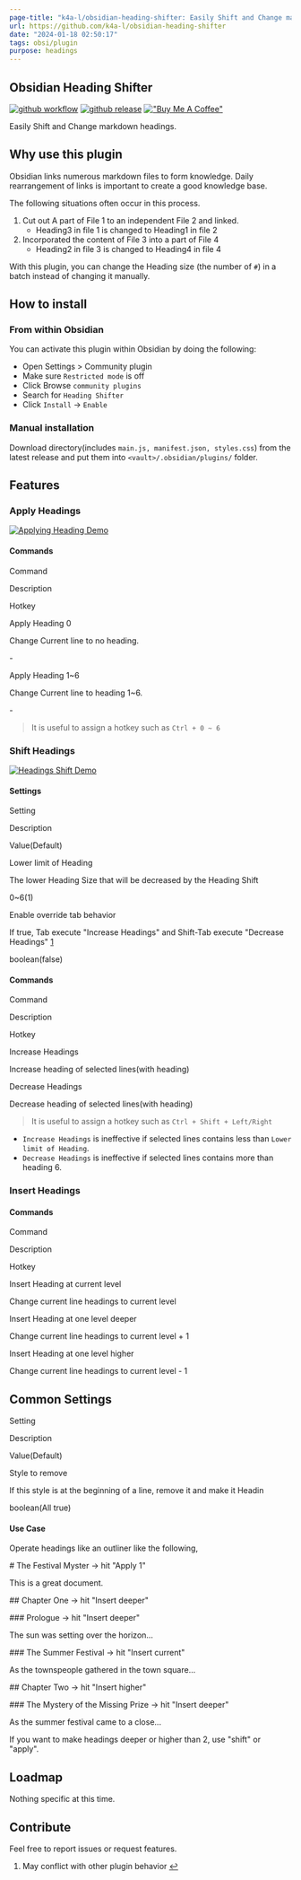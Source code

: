 ```yaml
---
page-title: "k4a-l/obsidian-heading-shifter: Easily Shift and Change markdown headings."
url: https://github.com/k4a-l/obsidian-heading-shifter
date: "2024-01-18 02:50:17"
tags: obsi/plugin
purpose: headings
---
```


## Obsidian Heading Shifter

[![github workflow](https://camo.githubusercontent.com/97a715b8e9c93db431f5d058b9e2219f2f40a92d07032c99aea6e82da42895de/68747470733a2f2f696d672e736869656c64732e696f2f6769746875622f776f726b666c6f772f7374617475732f6b34612d6465762f6f6273696469616e2d68656164696e672d736869667465722f6a6573743f7374796c653d666f722d7468652d6261646765)](https://camo.githubusercontent.com/97a715b8e9c93db431f5d058b9e2219f2f40a92d07032c99aea6e82da42895de/68747470733a2f2f696d672e736869656c64732e696f2f6769746875622f776f726b666c6f772f7374617475732f6b34612d6465762f6f6273696469616e2d68656164696e672d736869667465722f6a6573743f7374796c653d666f722d7468652d6261646765) [![github release](https://camo.githubusercontent.com/373165aea52b9f2b2bef3848f7f297e92c4b2bc62257ed71ef6a83496cc056d3/68747470733a2f2f696d672e736869656c64732e696f2f6769746875622f762f72656c656173652f6b34612d6465762f6f6273696469616e2d68656164696e672d736869667465723f7374796c653d666f722d7468652d6261646765)](https://camo.githubusercontent.com/373165aea52b9f2b2bef3848f7f297e92c4b2bc62257ed71ef6a83496cc056d3/68747470733a2f2f696d672e736869656c64732e696f2f6769746875622f762f72656c656173652f6b34612d6465762f6f6273696469616e2d68656164696e672d736869667465723f7374796c653d666f722d7468652d6261646765) [!["Buy Me A Coffee"](https://camo.githubusercontent.com/12f516d86d600c89a6abd2326256045c27325ad7c8532c0d36772965a4923be0/68747470733a2f2f7777772e6275796d6561636f666665652e636f6d2f6173736574732f696d672f637573746f6d5f696d616765732f6f72616e67655f696d672e706e67)](https://www.buymeacoffee.com/kasahala)

Easily Shift and Change markdown headings.

## Why use this plugin

Obsidian links numerous markdown files to form knowledge. Daily rearrangement of links is important to create a good knowledge base.

The following situations often occur in this process.

1.  Cut out A part of File 1 to an independent File 2 and linked.
    -   Heading3 in file 1 is changed to Heading1 in file 2
2.  Incorporated the content of File 3 into a part of File 4
    -   Heading2 in file 3 is changed to Heading4 in file 4

With this plugin, you can change the Heading size (the number of `#`) in a batch instead of changing it manually.

## How to install

### From within Obsidian

You can activate this plugin within Obsidian by doing the following:

-   Open Settings > Community plugin
-   Make sure `Restricted mode` is off
-   Click Browse `community plugins`
-   Search for `Heading Shifter`
-   Click `Install` -> `Enable`

### Manual installation

Download directory(includes `main.js, manifest.json, styles.css`) from the latest release and put them into `<vault>/.obsidian/plugins/` folder.

## Features

### Apply Headings

[![Applying Heading Demo](https://raw.githubusercontent.com/k4a-dev/obsidian-heading-shifter/main/doc/attachment/applyingHeading.gif)](https://raw.githubusercontent.com/k4a-dev/obsidian-heading-shifter/main/doc/attachment/applyingHeading.gif)

#### Commands

Command

Description

Hotkey

Apply Heading 0

Change Current line to no heading.

\-

Apply Heading 1~6

Change Current line to heading 1~6.

\-

> It is useful to assign a hotkey such as `Ctrl + 0 ~ 6`

### Shift Headings

[![Headings Shift Demo](https://raw.githubusercontent.com/k4a-dev/obsidian-heading-shifter/main/doc/attachment/shiftHeadings.gif)](https://raw.githubusercontent.com/k4a-dev/obsidian-heading-shifter/main/doc/attachment/shiftHeadings.gif)

#### Settings

Setting

Description

Value(Default)

Lower limit of Heading

The lower Heading Size that will be decreased by the Heading Shift

0~6(1)

Enable override tab behavior

If true, Tab execute "Increase Headings" and Shift-Tab execute "Decrease Headings" [1](https://github.com/k4a-l/obsidian-heading-shifter#user-content-fn-2-51919e9016bade2d8937f375daff0a22)

boolean(false)

#### Commands

Command

Description

Hotkey

Increase Headings

Increase heading of selected lines(with heading)

Decrease Headings

Decrease heading of selected lines(with heading)

> It is useful to assign a hotkey such as `Ctrl + Shift + Left/Right`

-   `Increase Headings` is ineffective if selected lines contains less than `Lower limit of Heading`.
-   `Decrease Headings` is ineffective if selected lines contains more than heading 6.

### Insert Headings

#### Commands

Command

Description

Hotkey

Insert Heading at current level

Change current line headings to current level

Insert Heading at one level deeper

Change current line headings to current level + 1

Insert Heading at one level higher

Change current line headings to current level - 1

## Common Settings

Setting

Description

Value(Default)

Style to remove

If this style is at the beginning of a line, remove it and make it Headin

boolean(All true)

#### Use Case

Operate headings like an outliner like the following,

\# The Festival Myster -> hit "Apply 1"

This is a great document.

\## Chapter One -> hit "Insert deeper"

\### Prologue -> hit "Insert deeper"

The sun was setting over the horizon...

\### The Summer Festival -> hit "Insert current"

As the townspeople gathered in the town square...

\## Chapter Two -> hit "Insert higher"

\### The Mystery of the Missing Prize -> hit "Insert deeper"

As the summer festival came to a close...

If you want to make headings deeper or higher than 2, use "shift" or "apply".

## Loadmap

Nothing specific at this time.

## Contribute

Feel free to report issues or request features.

1.  May conflict with other plugin behavior [↩](https://github.com/k4a-l/obsidian-heading-shifter#user-content-fnref-2-51919e9016bade2d8937f375daff0a22)